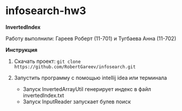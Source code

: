 # infosearch-hw3

**InvertedIndex**

Работу выполнили: Гареев Роберт (11-701) и Тугбаева Анна (11-702)

**Инструкция**

1. Скачать проект: `git clone https://github.com/RobertGareev/infosearch.git`

2. Запустить программу c помощью intellij idea или терминала
    - Запуск InvertedArrayUtil генерирует индекс в файл invertedIndex.txt
    - Запуск InputReader запускает булев поиск
   
